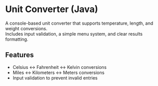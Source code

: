 # Unit Converter (Java)

A console-based unit converter that supports temperature, length, and weight conversions.  
Includes input validation, a simple menu system, and clear results formatting.  

## Features
- Celsius ↔ Fahrenheit ↔ Kelvin conversions  
- Miles ↔ Kilometers ↔ Meters conversions  
- Input validation to prevent invalid entries  

